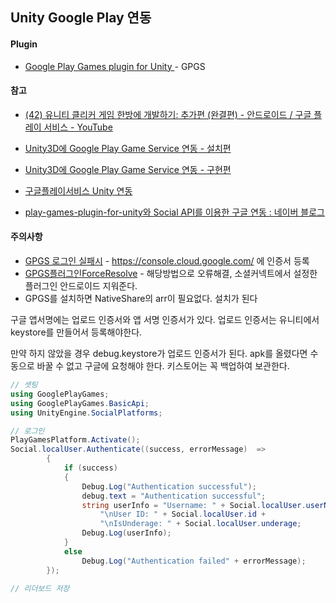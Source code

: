 ## Unity Google Play 연동



#### Plugin

- [Google Play Games plugin for Unity ](https://github.com/playgameservices/play-games-plugin-for-unity) - GPGS



#### 참고

- [(42) 유니티 클리커 게임 한방에 개발하기: 추가편 (완결편) - 안드로이드 / 구글 플레이 서비스 - YouTube](https://www.youtube.com/watch?v=UkafEdb342A&t=3238s)

- [Unity3D에 Google Play Game Service 연동 - 설치편](https://openlevel.postype.com/post/640434)
- [Unity3D에 Google Play Game Service 연동 - 구현편](https://openlevel.postype.com/post/640518) 
- [구글플레이서비스 Unity 연동](http://silisian.tistory.com/104)
- [play-games-plugin-for-unity와 Social API를 이용한 구글 연동 : 네이버 블로그](https://m.blog.naver.com/PostView.nhn?blogId=lsj7915&logNo=221155044823&targetKeyword=unity%20%EC%95%88%EB%93%9C%EB%A1%9C%EC%9D%B4%EB%93%9C%20%EB%9D%BC%EC%9D%B4%EB%B8%8C%EB%9F%AC%EB%A6%AC&targetRecommendationCode=1)



#### 주의사항

- [GPGS 로그인 실패시](http://teraphonia.tistory.com/767) - https://console.cloud.google.com/ 에 인증서 등록
- [GPGS플러그인ForceResolve](http://cafe.naver.com/unityhub/71493) - 해당방법으로 오류해결, 소셜커넥트에서 설정한 플러그인 안드로이드 지워준다.
- GPGS를 설치하면 NativeShare의 arr이 필요없다. 설치가 된다



구글 앱서명에는 업로드 인증서와 앱 서명 인증서가 있다. 업로드 인증서는 유니티에서 keystore를 만들어서 등록해야한다.

만약 하지 않았을 경우 debug.keystore가 업로드 인증서가 된다. apk를 올렸다면 수동으로 바꿀 수 없고 구글에 요청해야 한다.  키스토어는 꼭 백업하여 보관한다.



```c#
// 셋팅
using GooglePlayGames;
using GooglePlayGames.BasicApi;
using UnityEngine.SocialPlatforms;

// 로그인
PlayGamesPlatform.Activate();
Social.localUser.Authenticate((success, errorMessage)  =>
        {
            if (success)
            {
                Debug.Log("Authentication successful");
                debug.text = "Authentication successful";
                string userInfo = "Username: " + Social.localUser.userName +
                    "\nUser ID: " + Social.localUser.id +
                    "\nIsUnderage: " + Social.localUser.underage;
                Debug.Log(userInfo);
            }
            else
				Debug.Log("Authentication failed" + errorMessage);
        });

// 리더보드 저장


```

